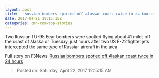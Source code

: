```yaml
---
layout: post
title:  "Russian bombers spotted off Alaskan coast twice in 24 hours"
date: 2017-04-21 19:15:15Z
categories: cnn-com-top-stories
---
```


Two Russian TU-95 Bear bombers were spotted flying about 41 miles off the coast of Alaska on Tuesday, just hours after two US F-22 fighter jets intercepted the same type of Russian aircraft in the area.


Full story on F3News: [Russian bombers spotted off Alaskan coast twice in 24 hours](http://www.f3nws.com/n/jMrseC)

> Posted on: Saturday, April 22, 2017 12:15:15 AM
